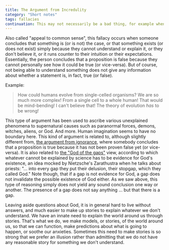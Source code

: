 ```yaml
---
title: The Argument from Incredulity
category: "Short notes"
tags: fallacies
continuation: This may not necessarily be a bad thing, for example when the stories are later examined and possibly discarded if not appropriate anymore, or if the stories one believes allows them to lead a more peaceful life. 
---
```


Also called "appeal to common sense", this fallacy occurs when someone concludes that something is (or is not) the case, or that something exists (or does not exist) simply because they cannot understand or explain it, or they don't believe it, or it runs counter to their intuition or their expectations. Essentially, the person concludes that a proposition is false because they cannot personally see how it could be true (or vice-versa). But of course, not being able to understand something does not give any information about whether a statement is, in fact, true (or false). 

Example:
<blockquote>
How could humans evolve from single-celled organisms? We are so much more complex! From a single cell to a whole human! That would be mind-bending! I can't believe that! The theory of evolution <i>has</i> to be wrong!
</blockquote>

This type of argument has been used to ascribe various unexplained phenomena to supernatural causes such as paranormal forces, demons, witches, aliens, or God. And more. Human imagination seems to have no boundary here. This kind of argument is related to, although slightly different from, <a href="https://en.wikipedia.org/wiki/Argument_from_ignorance">the argument from ignorance</a>, where somebody concludes that a proposition is true because it has not been proven false yet (or vice-versa). It is also related to <a href="https://en.wikipedia.org/wiki/God_of_the_gaps">the "God of the gaps"</a> view, according to which whatever cannot be explained by science has to be evidence for God's existence, an idea mocked by Nietzsche's Zarathustra when he talks about priests: "... into every gap they put their delusion, their stopgap, which they called God." Note though, that if a gap is not evidence for God, a gap does not invalidate the possible existence of God either. As we saw above, this type of reasoning simply does not yield any sound conclusion one way or another. The presence of a gap does not say anything ... but that there is a gap.

Leaving aside questions about God, it is in general hard to live without answers, and much easier to make up stories to explain whatever we don't understand. We have an innate need to explain the world around us through stories. That's what we do, we make models, or stories, of the world around us, so that we can function, make predictions about what is going to happen, or soothe our anxieties. Sometimes this need to make stories is so strong that we prefer an illusion rather than admitting that we do not have any reasonable story for something we don't understand. 


